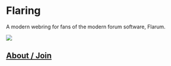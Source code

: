 # Flaring
A modern webring for fans of the modern forum software, Flarum.

![](https://i.ibb.co/WsYCvKG/428-E52-CF-7130-422-A-93-E6-334-B8-C21-A5-F2.png)

## [About / Join](https://discuss.flarum.org/d/25506-flaring-a-modern-webring-for-flarum-webmasters)
